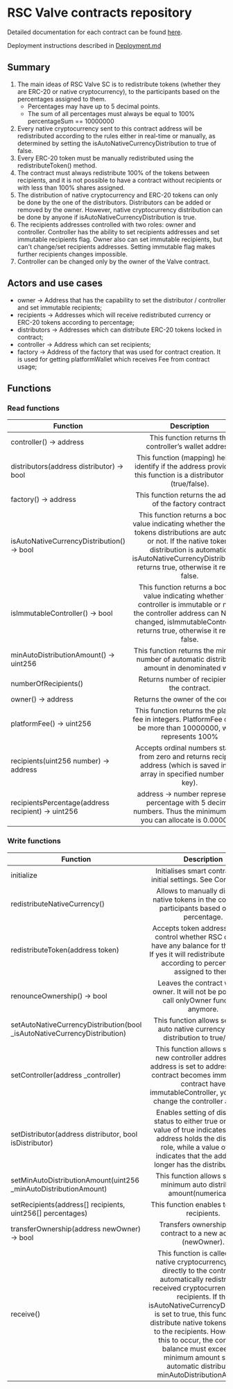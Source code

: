 # RSC Valve contracts repository

Detailed documentation for each contract can be found [here](https://github.com/xla-rsc/contracts-valve/tree/main/docs/contracts).

Deployment instructions described in [Deployment.md](scripts/Deployment.md)

## Summary

1. The main ideas of RSC Valve SC is to redistribute tokens (whether they are ERC-20 or native cryptocurrency), to the participants based on the percentages assigned to them.
   - Percentages may have up to 5 decimal points.
   - The sum of all percentages must always be equal to 100% percentageSum == 10000000
1. Every native cryptocurrency sent to this contract address will be redistributed according to the rules either in real-time or manually, as determined by setting the isAutoNativeCurrencyDistribution to true of false.
1. Every ERC-20 token must be manually redistributed using the redistributeToken() method.
1. The contract must always redistribute 100% of the tokens between recipients, and it is not possible to have a contract without recipients or with less than 100% shares assigned.
1. The distribution of native cryptocurrency and ERC-20 tokens can only be done by the one of the distributors. Distributors can be added or removed by the owner. However, native cryptocurrency distribution can be done by anyone if isAutoNativeCurrencyDistribution is true.
1. The recipients addresses controlled with two roles: owner and controller. Controller has the ability to set recipients addresses and set immutable recipients flag. Owner also can set immutable recipients, but can't change/set recipients addresses. Setting immutable flag makes further recipients changes impossible.
1. Controller can be changed only by the owner of the Valve contract.

## Actors and use cases

- owner → Address that has the capability to set the distributor / controller and set immutable recipients;
- recipients → Addresses which will receive redistributed currency or ERC-20 tokens according to percentage;
- distributors → Addresses which can distribute ERC-20 tokens locked in contract;
- controller → Address which can set recipients;
- factory → Address of the factory that was used for contract creation. It is used for getting platformWallet which receives Fee from contract usage;

## Functions

### Read functions

| Function                                           |                                                                                                                 Description                                                                                                                 |
| -------------------------------------------------- | :-----------------------------------------------------------------------------------------------------------------------------------------------------------------------------------------------------------------------------------------: |
| controller() -> address                            |                                                                                           This function returns the controller’s wallet address.                                                                                            |
| distributors(address distributor) -> bool          |                                                          This function (mapping) helps to identify if the address provided to this function is a distributor or not (true/false).                                                           |
| factory() -> address                               |                                                                                         This function returns the address of the factory contract.                                                                                          |
| isAutoNativeCurrencyDistribution() -> bool         | This function returns a boolean value indicating whether the native tokens distributions are automatic or not. If the native tokens distribution is automatic, isAutoNativeCurrencyDistribution() returns true, otherwise it returns false. |
| isImmutableController() -> bool                    |                This function returns a boolean value indicating whether the controller is immutable or not. If the controller address can NOT be changed, isImmutableController() returns true, otherwise it returns false.                 |
| minAutoDistributionAmount() -> uint256             |                                                                        This function returns the minimum number of automatic distribution amount in denominated wei.                                                                        |
| numberOfRecipients()                               |                                                                                                Returns number of recipients in the contract.                                                                                                |
| owner() -> address                                 |                                                                                                     Returns the owner of the contract.                                                                                                      |
| platformFee() -> uint256                           |                                                             This function returns the platform fee in integers. PlatformFee cannot be more than 10000000, which represents 100%                                                             |
| recipients(uint256 number) -> address              |                                                    Accepts ordinal numbers starting from zero and returns recipient address (which is saved in the array in specified number as a key).                                                     |
| recipientsPercentage(address recipient) -> uint256 |                                                            address → number representing percentage with 5 decimal numbers. Thus the minimum share you can allocate is 0.00001%                                                             |

### Write functions

| Function                                                                   |                                                                                                                                                                                                                 Description                                                                                                                                                                                                                 |
| -------------------------------------------------------------------------- | :-----------------------------------------------------------------------------------------------------------------------------------------------------------------------------------------------------------------------------------------------------------------------------------------------------------------------------------------------------------------------------------------------------------------------------------------: |
| initialize                                                                 |                                                                                                                                                                                     Initialises smart contract with initial settings. See Constructor.                                                                                                                                                                                      |
| redistributeNativeCurrency()                                               |                                                                                                                                                                   Allows to manually distribute native tokens in the contract to participants based on their percentage.                                                                                                                                                                    |
| redistributeToken(address token)                                           |                                                                                                                                Accepts token address and will control whether RSC contract have any balance for this token. If yes it will redistribute the token according to percentages assigned to them.                                                                                                                                |
| renounceOwnership() -> bool                                                |                                                                                                                                                                       Leaves the contract without owner. It will not be possible to call onlyOwner functions anymore.                                                                                                                                                                       |
| setAutoNativeCurrencyDistribution(bool \_isAutoNativeCurrencyDistribution) |                                                                                                                                                                           This function allows setting an auto native currency(token) distribution to true/false.                                                                                                                                                                           |
| setController(address \_controller)                                        |                                                                                                                 This function allows setting a new controller address. If the address is set to address(0), the contract becomes immutable. If contract have immutableController, you cannot change the controller address.                                                                                                                 |
| setDistributor(address distributor, bool isDistributor)                    |                                                                                                         Enables setting of distributor status to either true or false. A value of true indicates that the address holds the distributor role, while a value of false indicates that the address no longer has the distributor role.                                                                                                         |
| setMinAutoDistributionAmount(uint256 \_minAutoDistributionAmount)          |                                                                                                                                                                                This function allows setting a minimum auto distribution amount(numerically).                                                                                                                                                                                |
| setRecipients(address[] recipients, uint256[] percentages)                 |                                                                                                                                                                                                 This function enables to change recipients.                                                                                                                                                                                                 |
| transferOwnership(address newOwner) -> bool                                |                                                                                                                                                                                      Transfers ownership of the contract to a new account (newOwner).                                                                                                                                                                                       |
| receive()                                                                  | This function is called when native cryptocurrency is sent directly to the contract. It automatically redistributes received cryptocurrency to the recipients. If the isAutoNativeCurrencyDistribution is set to true, this function will distribute native tokens received to the recipients. However, for this to occur, the contract's balance must exceed the minimum amount set for automatic distribution, minAutoDistributionAmount. |
